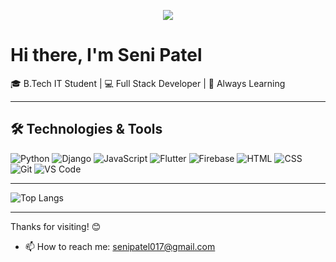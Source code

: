 <p align="center">
  <img src="https://capsule-render.vercel.app/api?type=waving&color=gradient&text=Hello!&height=100&weirth=100%&section=header"/>
</p>

# Hi there, I'm Seni Patel

🎓 B.Tech IT Student | 💻 Full Stack Developer | 🚀 Always Learning

---

## 🛠️ Technologies & Tools

![Python](https://img.shields.io/badge/-Python-333?&logo=python)
![Django](https://img.shields.io/badge/-Django-092E20?&logo=django)
![JavaScript](https://img.shields.io/badge/-JavaScript-F7DF1E?&logo=javascript&logoColor=black)
![Flutter](https://img.shields.io/badge/-Flutter-02569B?&logo=flutter)
![Firebase](https://img.shields.io/badge/-Firebase-FFCA28?&logo=firebase)
![HTML](https://img.shields.io/badge/-HTML5-E34F26?&logo=html5&logoColor=white)
![CSS](https://img.shields.io/badge/-CSS3-1572B6?&logo=css3)
![Git](https://img.shields.io/badge/-Git-F05032?&logo=git)
![VS Code](https://img.shields.io/badge/-VS%20Code-007ACC?&logo=visual-studio-code)

---

![Top Langs](https://github-readme-stats.vercel.app/api/top-langs/?username=senipatel&layout=compact&theme=radical)

---

Thanks for visiting! 😊
- 📫 How to reach me: [senipatel017@gmail.com](mailto:senipatel017@gmail.com)
